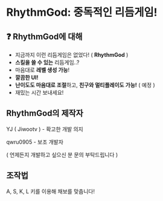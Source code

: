 # RhythmGod: 중독적인 리듬게임!

## ❓ RhythmGod에 대해
- 지금까지 이런 리듬게임은 없었다! ( **RhythmGod** )
- **스킬을 쓸 수 있는** 리듬게임..?
- 마음대로 **레벨 생성 가능**!
- **깔끔한 UI!** 
- **난이도도 마음대로 조절**하고, **친구와 멀티플레이도 가능!** ( 예정 )
- 재밌는 시간 보내세요!

## RhythmGod의 제작자 
YJ ( Jiwootv )  - 확고한 개발 의지

qwru0905  - 보조 개발자

( 언제든지 개발하고 싶으신 분 문의 부탁드립니다 )

## 조작법
A, S, K, L 키를 이용해 채보를 맞춥니다!
